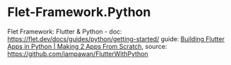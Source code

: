 # Flet-Framework.Python
Flet Framework: Flutter &amp; Python - doc: https://flet.dev/docs/guides/python/getting-started/ guide: [Building Flutter Apps in Python | Making 2 Apps From Scratch](https://youtu.be/Vkm0O4B-vts), source: https://github.com/iampawan/FlutterWithPython
